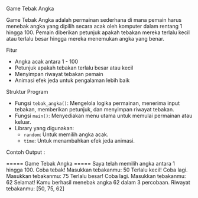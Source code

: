 Game Tebak Angka

Game Tebak Angka adalah permainan sederhana di mana pemain harus menebak angka yang dipilih secara acak oleh komputer dalam rentang 1 hingga 100. Pemain diberikan petunjuk apakah tebakan mereka terlalu kecil atau terlalu besar hingga mereka menemukan angka yang benar.

Fitur
- Angka acak antara 1 - 100
- Petunjuk apakah tebakan terlalu besar atau kecil
- Menyimpan riwayat tebakan pemain
- Animasi efek jeda untuk pengalaman lebih baik


Struktur Program
- Fungsi `tebak_angka()`: Mengelola logika permainan, menerima input tebakan, memberikan petunjuk, dan menyimpan riwayat tebakan.
- Fungsi `main()`: Menyediakan menu utama untuk memulai permainan atau keluar.
- Library yang digunakan:
  - `random`: Untuk memilih angka acak.
  - `time`: Untuk menambahkan efek jeda animasi.

Contoh Output :

===== Game Tebak Angka =====
Saya telah memilih angka antara 1 hingga 100. Coba tebak!
Masukkan tebakanmu: 50
Terlalu kecil! Coba lagi.
Masukkan tebakanmu: 75
Terlalu besar! Coba lagi.
Masukkan tebakanmu: 62
Selamat! Kamu berhasil menebak angka 62 dalam 3 percobaan.
Riwayat tebakanmu: [50, 75, 62]


